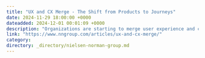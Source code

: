 ```yaml
---
title: "UX and CX Merge - The Shift from Products to Journeys"
date: 2024-11-29 18:00:00 +0000
dateadded: 2024-12-01 00:01:09 +0000
description: "Organizations are starting to merge user experience and customer experience into a single function, setting the foundation for a journey-centric-experience practice."
link: "https://www.nngroup.com/articles/ux-and-cx-merge/"
category:
directory: _directory/nielsen-norman-group.md
---
```

